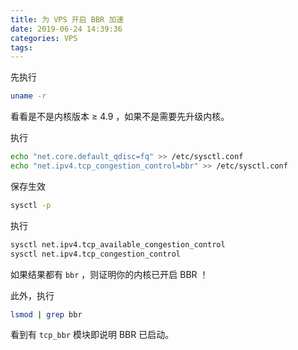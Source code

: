 ```yaml
---
title: 为 VPS 开启 BBR 加速
date: 2019-06-24 14:39:36
categories: VPS
tags:
---
```

先执行

```bash
uname -r
```

看看是不是内核版本 ≥ 4.9 ，如果不是需要先升级内核。

执行

```bash
echo "net.core.default_qdisc=fq" >> /etc/sysctl.conf
echo "net.ipv4.tcp_congestion_control=bbr" >> /etc/sysctl.conf
```

保存生效

```bash
sysctl -p
```

执行

```bash
sysctl net.ipv4.tcp_available_congestion_control
sysctl net.ipv4.tcp_congestion_control
```

如果结果都有 `bbr` ，则证明你的内核已开启 BBR ！

此外，执行

```bash
lsmod | grep bbr
```

看到有 `tcp_bbr` 模块即说明 BBR 已启动。
